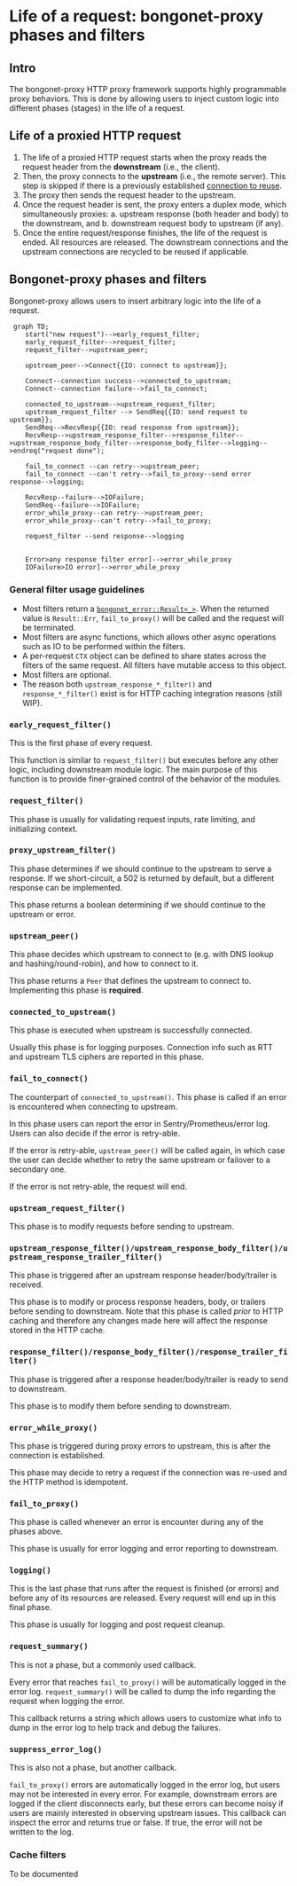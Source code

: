 # Life of a request: bongonet-proxy phases and filters

## Intro

The bongonet-proxy HTTP proxy framework supports highly programmable proxy behaviors. This is done by allowing users to inject custom logic into different phases (stages) in the life of a request.

## Life of a proxied HTTP request

1. The life of a proxied HTTP request starts when the proxy reads the request header from the **downstream** (i.e., the client).
2. Then, the proxy connects to the **upstream** (i.e., the remote server). This step is skipped if there is a previously established [connection to reuse](pooling.md).
3. The proxy then sends the request header to the upstream.
4. Once the request header is sent, the proxy enters a duplex mode, which simultaneously proxies:
   a. upstream response (both header and body) to the downstream, and
   b. downstream request body to upstream (if any).
5. Once the entire request/response finishes, the life of the request is ended. All resources are released. The downstream connections and the upstream connections are recycled to be reused if applicable.

## Bongonet-proxy phases and filters

Bongonet-proxy allows users to insert arbitrary logic into the life of a request.

```mermaid
 graph TD;
    start("new request")-->early_request_filter;
    early_request_filter-->request_filter;
    request_filter-->upstream_peer;

    upstream_peer-->Connect{{IO: connect to upstream}};

    Connect--connection success-->connected_to_upstream;
    Connect--connection failure-->fail_to_connect;

    connected_to_upstream-->upstream_request_filter;
    upstream_request_filter --> SendReq{{IO: send request to upstream}};
    SendReq-->RecvResp{{IO: read response from upstream}};
    RecvResp-->upstream_response_filter-->response_filter-->upstream_response_body_filter-->response_body_filter-->logging-->endreq("request done");

    fail_to_connect --can retry-->upstream_peer;
    fail_to_connect --can't retry-->fail_to_proxy--send error response-->logging;

    RecvResp--failure-->IOFailure;
    SendReq--failure-->IOFailure;
    error_while_proxy--can retry-->upstream_peer;
    error_while_proxy--can't retry-->fail_to_proxy;

    request_filter --send response-->logging


    Error>any response filter error]-->error_while_proxy
    IOFailure>IO error]-->error_while_proxy
```

### General filter usage guidelines

- Most filters return a [`bongonet_error::Result<_>`](errors.md). When the returned value is `Result::Err`, `fail_to_proxy()` will be called and the request will be terminated.
- Most filters are async functions, which allows other async operations such as IO to be performed within the filters.
- A per-request `CTX` object can be defined to share states across the filters of the same request. All filters have mutable access to this object.
- Most filters are optional.
- The reason both `upstream_response_*_filter()` and `response_*_filter()` exist is for HTTP caching integration reasons (still WIP).

### `early_request_filter()`

This is the first phase of every request.

This function is similar to `request_filter()` but executes before any other logic, including downstream module logic. The main purpose of this function is to provide finer-grained control of the behavior of the modules.

### `request_filter()`

This phase is usually for validating request inputs, rate limiting, and initializing context.

### `proxy_upstream_filter()`

This phase determines if we should continue to the upstream to serve a response. If we short-circuit, a 502 is returned by default, but a different response can be implemented.

This phase returns a boolean determining if we should continue to the upstream or error.

### `upstream_peer()`

This phase decides which upstream to connect to (e.g. with DNS lookup and hashing/round-robin), and how to connect to it.

This phase returns a `Peer` that defines the upstream to connect to. Implementing this phase is **required**.

### `connected_to_upstream()`

This phase is executed when upstream is successfully connected.

Usually this phase is for logging purposes. Connection info such as RTT and upstream TLS ciphers are reported in this phase.

### `fail_to_connect()`

The counterpart of `connected_to_upstream()`. This phase is called if an error is encountered when connecting to upstream.

In this phase users can report the error in Sentry/Prometheus/error log. Users can also decide if the error is retry-able.

If the error is retry-able, `upstream_peer()` will be called again, in which case the user can decide whether to retry the same upstream or failover to a secondary one.

If the error is not retry-able, the request will end.

### `upstream_request_filter()`

This phase is to modify requests before sending to upstream.

### `upstream_response_filter()/upstream_response_body_filter()/upstream_response_trailer_filter()`

This phase is triggered after an upstream response header/body/trailer is received.

This phase is to modify or process response headers, body, or trailers before sending to downstream. Note that this phase is called _prior_ to HTTP caching and therefore any changes made here will affect the response stored in the HTTP cache.

### `response_filter()/response_body_filter()/response_trailer_filter()`

This phase is triggered after a response header/body/trailer is ready to send to downstream.

This phase is to modify them before sending to downstream.

### `error_while_proxy()`

This phase is triggered during proxy errors to upstream, this is after the connection is established.

This phase may decide to retry a request if the connection was re-used and the HTTP method is idempotent.

### `fail_to_proxy()`

This phase is called whenever an error is encounter during any of the phases above.

This phase is usually for error logging and error reporting to downstream.

### `logging()`

This is the last phase that runs after the request is finished (or errors) and before any of its resources are released. Every request will end up in this final phase.

This phase is usually for logging and post request cleanup.

### `request_summary()`

This is not a phase, but a commonly used callback.

Every error that reaches `fail_to_proxy()` will be automatically logged in the error log. `request_summary()` will be called to dump the info regarding the request when logging the error.

This callback returns a string which allows users to customize what info to dump in the error log to help track and debug the failures.

### `suppress_error_log()`

This is also not a phase, but another callback.

`fail_to_proxy()` errors are automatically logged in the error log, but users may not be interested in every error. For example, downstream errors are logged if the client disconnects early, but these errors can become noisy if users are mainly interested in observing upstream issues. This callback can inspect the error and returns true or false. If true, the error will not be written to the log.

### Cache filters

To be documented
